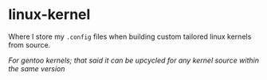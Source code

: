 # linux-kernel
Where I store my `.config` files when building custom tailored linux kernels from source. 

_For gentoo kernels; that said it can be upcycled for any kernel source within the same version_
